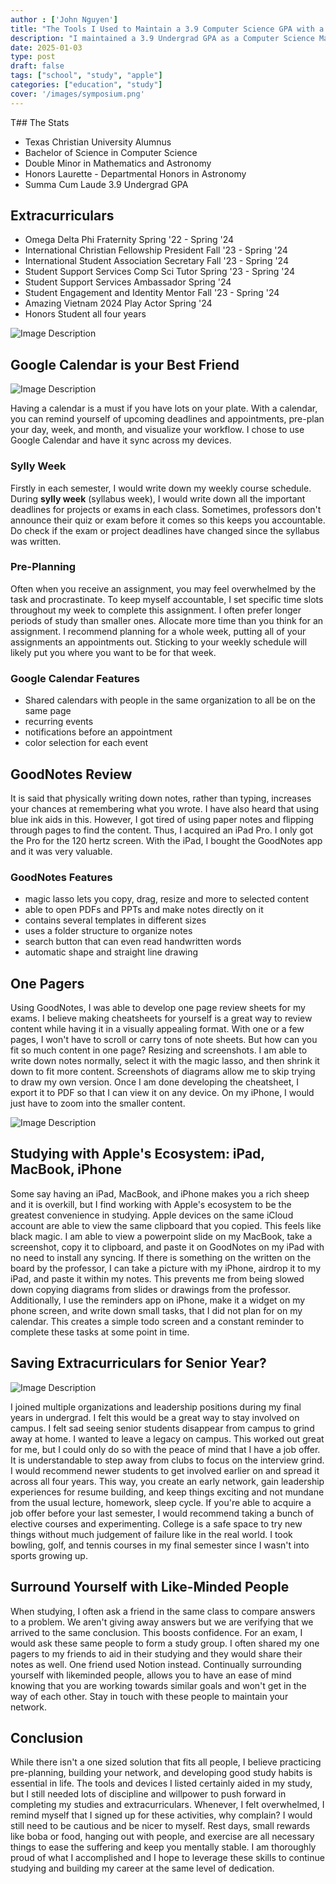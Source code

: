 ```yaml
---
author : ['John Nguyen']
title: "The Tools I Used to Maintain a 3.9 Computer Science GPA with a Double Minor and Extracurriculars"
description: "I maintained a 3.9 Undergrad GPA as a Computer Science Major while juggling a double minor in math and astronomy with several extracurriculars. Here is how I did it."
date: 2025-01-03
type: post
draft: false
tags: ["school", "study", "apple"]
categories: ["education", "study"]
cover: '/images/symposium.png'
---
```


T## The Stats

- Texas Christian University Alumnus
- Bachelor of Science in Computer Science
- Double Minor in Mathematics and Astronomy
- Honors Laurette - Departmental Honors in Astronomy
- Summa Cum Laude 3.9 Undergrad GPA

## Extracurriculars

- Omega Delta Phi Fraternity Spring '22 - Spring '24
- International Christian Fellowship President Fall '23 - Spring '24
- International Student Association Secretary Fall '23 - Spring '24
- Student Support Services Comp Sci Tutor Spring '23 - Spring '24
- Student Support Services Ambassador Spring '24
- Student Engagement and Identity Mentor  Fall '23 - Spring '24
- Amazing Vietnam 2024 Play Actor Spring '24
- Honors Student all four years

![Image Description](/images/symposium.png)


## Google Calendar is your Best Friend

![Image Description](/images/googlecalendarshot.png)

Having a calendar is a must if you have lots on your plate. With a calendar, you can remind yourself of upcoming deadlines and appointments, pre-plan your day, week, and month, and visualize your workflow. I chose to use Google Calendar and have it sync across my devices. 
### Sylly Week

Firstly in each semester, I would write down my weekly course schedule. During **sylly week** (syllabus week), I would write down all the important deadlines for projects or exams in each class. Sometimes, professors don't announce their quiz or exam before it comes so this keeps you accountable. Do check if the exam or project deadlines have changed since the syllabus was written. 

### Pre-Planning

Often when you receive an assignment, you may feel overwhelmed by the task and procrastinate. To keep myself accountable, I set specific time slots throughout my week to complete this assignment. I often prefer longer periods of study than smaller ones. Allocate more time than you think for an assignment. I recommend planning for a whole week, putting all of your assignments an appointments out. Sticking to your weekly schedule will likely put you where you want to be for that week.

### Google Calendar Features
- Shared calendars with people in the same organization to all be on the same page
- recurring events
- notifications before an appointment
- color selection for each event

## GoodNotes Review

It is said that physically writing down notes, rather than typing, increases your chances at remembering what you wrote. I have also heard that using blue ink aids in this. However, I got tired of using paper notes and flipping through pages to find the content. Thus, I acquired an iPad Pro. I only got the Pro for the 120 hertz screen. With the iPad, I bought the GoodNotes app and it was very valuable.

### GoodNotes Features

- magic lasso lets you copy, drag, resize and more to selected content
- able to open PDFs and PPTs and make notes directly on it
- contains several templates in different sizes
- uses a folder structure to organize notes
- search button that can even read handwritten words
- automatic shape and straight line drawing

## One Pagers

Using GoodNotes, I was able to develop one page review sheets for my exams. I believe making cheatsheets for yourself is a great way to review content while having it in a visually appealing format. With one or a few pages, I won't have to scroll or carry tons of note sheets. But how can you fit so much content in one page? Resizing and screenshots. I am able to write down notes normally, select it with the magic lasso, and then shrink it down to fit more content. Screenshots of diagrams allow me to skip trying to draw my own version. Once I am done developing the cheatsheet, I export it to PDF so that I can view it on any device. On my iPhone, I would just have to zoom into the smaller content.

![Image Description](/images/onepagernotes.png)
## Studying with Apple's Ecosystem: iPad, MacBook, iPhone

Some say having an iPad, MacBook, and iPhone makes you a rich sheep and it is overkill, but I find working with Apple's ecosystem to be the greatest convenience in studying. Apple devices on the same iCloud account are able to view the same clipboard that you copied. This feels like black magic. I am able to view a powerpoint slide on my MacBook, take a screenshot, copy it to clipboard, and paste it on GoodNotes on my iPad with no need to install any syncing. If there is something on the written on the board by the professor, I can take a picture with my iPhone, airdrop it to my iPad, and paste it within my notes. This prevents me from being slowed down copying diagrams from slides or drawings from the professor. Additionally, I use the reminders app on iPhone, make it a widget on my phone screen, and write down small tasks, that I did not plan for on my calendar. This creates a simple todo screen and a constant reminder to complete these tasks at some point in time. 

## Saving Extracurriculars for Senior Year?

![Image Description](/images/princeken.png)

I joined multiple organizations and leadership positions during my final years in undergrad. I felt this would be a great way to stay involved on campus. I felt sad seeing senior students disappear from campus to grind away at home. I wanted to leave a legacy on campus. This worked out great for me, but I could only do so with the peace of mind that I have a job offer. It is understandable to step away from clubs to focus on the interview grind. I would recommend newer students to get involved earlier on and spread it across all four years. This way, you create an early network, gain leadership experiences for resume building, and keep things exciting and not mundane from the usual lecture, homework, sleep cycle. If you're able to acquire a job offer before your last semester, I would recommend taking a bunch of elective courses and experimenting. College is a safe space to try new things without much judgement of failure like in the real world. I took bowling, golf, and tennis courses in my final semester since I wasn't into sports growing up. 

## Surround Yourself with Like-Minded People

When studying, I often ask a friend in the same class to compare answers to a problem. We aren't giving away answers but we are verifying that we arrived to the same conclusion. This boosts confidence. For an exam, I would ask these same people to form a study group. I often shared my one pagers to my friends to aid in their studying and they would share their notes as well. One friend used Notion instead. Continually surrounding yourself with likeminded people, allows you to have an ease of mind knowing that you are working towards similar goals and won't get in the way of each other. Stay in touch with these people to maintain your network.

## Conclusion

While there isn't a one sized solution that fits all people, I believe practicing pre-planning, building your network, and developing good study habits is essential in life. The tools and devices I listed certainly aided in my study, but I still needed lots of discipline and willpower to push forward in completing my studies and extracurriculars. Whenever, I felt overwhelmed, I remind myself that I signed up for these activities, why complain? I would still need to be cautious and be nicer to myself. Rest days, small rewards like boba or food, hanging out with people, and exercise are all necessary things to ease the suffering and keep you mentally stable. I am thoroughly proud of what I accomplished and I hope to leverage these skills to continue studying and building my career at the same level of dedication. 